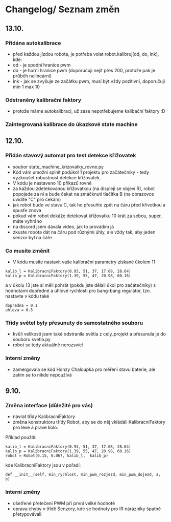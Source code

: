 # Changelog/ Seznam změn

## 13.10.

### Přidána autokalibrace

- před každou jízdou robota, je potřeba volat robot.kalibruj(od, do, ink), kde:
 - od - je spodní hranice pwm
 - do - je horní hranice pwm (doporučuji nejít přes 200, protože pak je průběh nelineární)
 - ink - jak se zvyšuje ze začátku pwm, musí být vždy pozitivní, doporučuji min 1 max 10
 
### Odstraněny kalibrační faktory

- protože máme autokalibraci, už zase nepotřebujeme kalibační faktory :D

### Zaintegrovaná kalibrace do úkazkové state machine

## 12.10.

### Přidán stavový automat pro test detekce křižovatek


- soubor state_machine_krizovatky_rovne.py
- Kód vám umožní splnit podúkol 1 projektu pro začátečníky - tedy vyzkoušet robustnost detekce křižovatek.
- V kódu je nastaveno 10 příkazů rovně
- za každou zdetekovanou křižovatkou (na displeji se objeví R), robot popojede za ni a bude čekat na zmáčknutí tlačítka B (na obrazovce uvidíte "C" pro čekám)
- jak robot bude ve stavu C, tak ho přesuňte zpět na čáru před křivotkou a spusťe znova
- pokud vám robot dokáže detekovat křižovatku 10 krát za sebou, super, máte vyhráno
- na discord jsem dávala video, jak to provádím já
- zkuste robota dát na čáru pod různými úhly, ale vždy tak, aby jeden senzor byl na čáře

### Co musíte změnit

- V kódu musíte nastavit vaše kalibrační parametry získané úkolem 11
```
kalib_l = KalibracniFaktory(0.93, 51, 37, 17.08, 28.64)
kalib_p = KalibracniFaktory(1.39, 55, 47, 20.98, 60.16)
```

a v úkolu 13 jste si měli pohrát (pokdu jste dělali úkol pro začátečníky) s hodnotami dopředné a úhlové rychlosti pro bang-bang regulátor, tzn. nastavte v kódu také
```
dopredna = 0.1
uhlova = 0.5
```

### Třídy světel byly přesunuty do samostatného souboru

- kvůli velikosti jsem také odstranila světla z cely_projekt a přesunula je do souboru svetla.py
- robot se tedy aktuálně nerozsvící

### Interní změny

- zamergovala se kód Honzy Chaloupka pro měření stavu baterie, ale zatím se to nikde nepoužívá


## 9.10.

### Změna interface (důležité pro vás)
- návrat třídy KalibracniFaktory
- změna konstruktoru třídy Robot, aby se do něj vkládáli KalibracniFaktory pro leve a prave kolo. 

Příklad použití:
```
kalib_l = KalibracniFaktory(0.93, 51, 37, 17.08, 28.64)
kalib_p = KalibracniFaktory(1.39, 55, 47, 20.98, 60.16)
robot = Robot(0.15, 0.067, kalib_l,  kalib_p)
``` 

kde KalibracniFaktory jsou v pořadí:

`def __init__(self, min_rychlost, min_pwm_rozjezd, min_pwm_dojezd, a, b)`

### Interní změny
- ošetřené přetečení PWM při první velké hodnotě
- oprava chyby v třídě Senzory, kde se hodnoty pro IR nárázníky špatně přetypovávali


